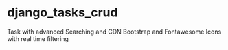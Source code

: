 # django_tasks_crud
Task with advanced Searching and CDN Bootstrap and Fontawesome Icons with real time filtering
